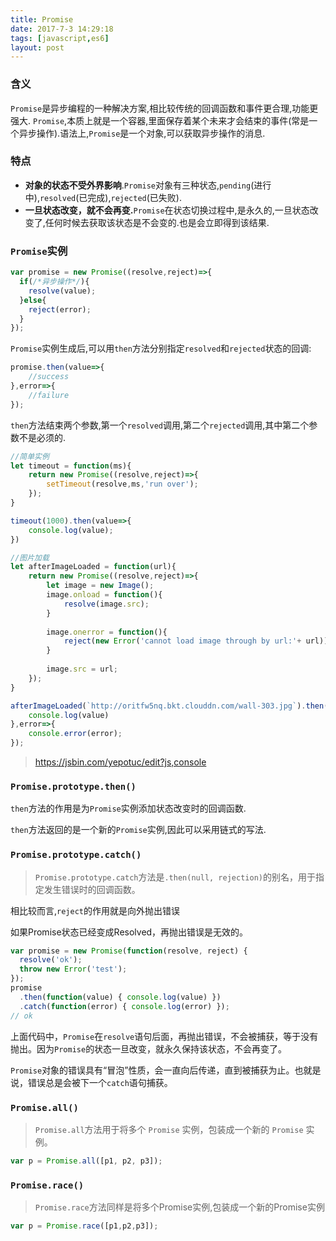 ```yaml
---
title: Promise
date: 2017-7-3 14:29:18
tags: [javascript,es6]
layout: post
---
```


### 含义

`Promise`是异步编程的一种解决方案,相比较传统的回调函数和事件更合理,功能更强大.
`Promise`,本质上就是一个容器,里面保存着某个未来才会结束的事件(常是一个异步操作).语法上,`Promise`是一个对象,可以获取异步操作的消息.

### 特点

- **对象的状态不受外界影响**.`Promise`对象有三种状态,`pending`(进行中),`resolved`(已完成),`rejected`(已失败).
- **一旦状态改变，就不会再变.**`Promise`在状态切换过程中,是永久的,一旦状态改变了,任何时候去获取该状态是不会变的.也是会立即得到该结果.

### `Promise`实例

```js
var promise = new Promise((resolve,reject)=>{
  if(/*异步操作*/){
    resolve(value);
  }else{
    reject(error);
  }
});

```

`Promise`实例生成后,可以用`then`方法分别指定`resolved`和`rejected`状态的回调:

```js
promise.then(value=>{
    //success
},error=>{
    //failure
});
```

`then`方法结束两个参数,第一个`resolved`调用,第二个`rejected`调用,其中第二个参数不是必须的.

```js
//简单实例
let timeout = function(ms){
    return new Promise((resolve,reject)=>{
        setTimeout(resolve,ms,'run over');
    });
}

timeout(1000).then(value=>{
    console.log(value);
})

//图片加载
let afterImageLoaded = function(url){
    return new Promise((resolve,reject)=>{
        let image = new Image();
        image.onload = function(){
            resolve(image.src);
        }
        
        image.onerror = function(){
            reject(new Error('cannot load image through by url:'+ url));
        }
        
        image.src = url;
    });
}

afterImageLoaded(`http://oritfw5nq.bkt.clouddn.com/wall-303.jpg`).then(value=>{
    console.log(value)
},error=>{
    console.error(error);
});
```

> https://jsbin.com/yepotuc/edit?js,console

### `Promise.prototype.then()`

`then`方法的作用是为`Promise`实例添加状态改变时的回调函数.

`then`方法返回的是一个新的`Promise`实例,因此可以采用链式的写法.

### `Promise.prototype.catch()`

> `Promise.prototype.catch`方法是`.then(null, rejection)`的别名，用于指定发生错误时的回调函数。

相比较而言,`reject`的作用就是向外抛出错误

如果Promise状态已经变成Resolved，再抛出错误是无效的。

```js
var promise = new Promise(function(resolve, reject) {
  resolve('ok');
  throw new Error('test');
});
promise
  .then(function(value) { console.log(value) })
  .catch(function(error) { console.log(error) });
// ok
```

上面代码中，`Promise`在`resolve`语句后面，再抛出错误，不会被捕获，等于没有抛出。因为`Promise`的状态一旦改变，就永久保持该状态，不会再变了。

`Promise`对象的错误具有“冒泡”性质，会一直向后传递，直到被捕获为止。也就是说，错误总是会被下一个`catch`语句捕获。

### `Promise.all()`

> `Promise.all`方法用于将多个 `Promise` 实例，包装成一个新的 `Promise` 实例。

```js
var p = Promise.all([p1, p2, p3]);
```


### `Promise.race()`

> `Promise.race`方法同样是将多个Promise实例,包装成一个新的Promise实例

```js
var p = Promise.race([p1,p2,p3]);
```